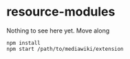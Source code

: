 resource-modules
===

Nothing to see here yet. Move along

```
npm install
npm start /path/to/mediawiki/extension
```
